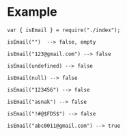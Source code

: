 # Example

    var { isEmail } = require("./index");

    isEmail("")  --> false, empty

    isEmail("123@gmail.com") --> false

    isEmail(undefined) --> false

    isEmail(null) --> false

    isEmail("123456") --> false

    isEmail("asnak") --> false

    isEmail("!#@$FDS$") --> false

    isEmail("abc0011@gmail.com") --> true